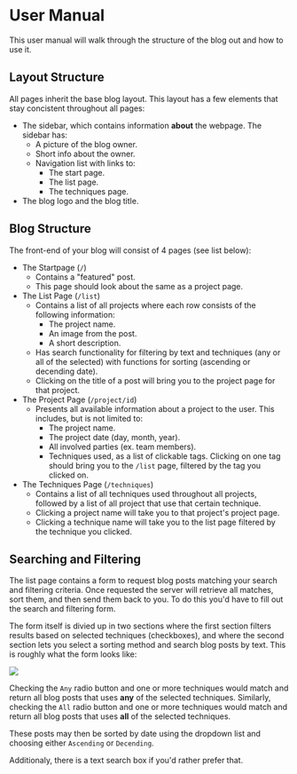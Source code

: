 # User Manual

This user manual will walk through the structure of the blog out and how to use it.

## Layout Structure

All pages inherit the base blog layout. This layout has a few elements that stay concistent throughout all pages:
* The sidebar, which contains information **about** the webpage. The sidebar has:
  * A picture of the blog owner.
  * Short info about the owner.
  * Navigation list with links to:
    * The start page.
    * The list page.
    * The techniques page.
* The blog logo and the blog title.

## Blog Structure

The front-end of your blog will consist of 4 pages (see list below):

* The Startpage (`/`)
  * Contains a "featured" post.
  * This page should look about the same as a project page.
* The List Page (`/list`)
  * Contains a list of all projects where each row consists of the following information:
    * The project name.
    * An image from the post.
    * A short description.
  * Has search functionality for filtering by text and techniques (any or all of the selected) with functions for sorting (ascending or decending date).
  * Clicking on the title of a post will bring you to the project page for that project.
* The Project Page (`/project/id`)
  * Presents all available information about a project to the user. This includes, but is not limited to:
    * The project name.
    * The project date (day, month, year).
    * All involved parties (ex. team members).
    * Techniques used, as a list of clickable tags. Clicking on one tag should bring you to the `/list` page, filtered by the tag you clicked on.
* The Techniques Page (`/techniques`)
  * Contains a list of all techniques used throughout all projects, followed by a list of all project that use that certain technique.
  * Clicking a project name will take you to that project's project page.
  * Clicking a technique name will take you to the list page filtered by the technique you clicked.

## Searching and Filtering

The list page contains a form to request blog posts matching your search and filtering criteria. Once requested the server will retrieve all matches, sort them, and then send them back to you. To do this you'd have to fill out the search and filtering form.

The form itself is divied up in two sections where the first section filters results based on selected techniques (checkboxes), and where the second section lets you select a sorting method and search blog posts by text. This is roughly what the form looks like:

![](http://i.imgur.com/alI9klf.png)

Checking the `Any` radio button and one or more techniques would match and return all blog posts that uses **any** of the selected techniques. Similarly, checking the `All` radio button and one or more techniques would match and return all blog posts that uses **all** of the selected techniques.

These posts may then be sorted by date using the dropdown list and choosing either `Ascending` or `Decending`.

Additionaly, there is a text search box if you'd rather prefer that.
